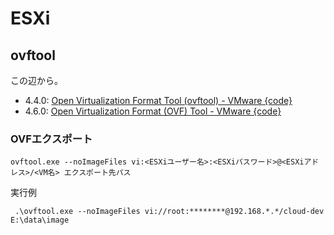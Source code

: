 # ESXi

## ovftool

この辺から。

- 4.4.0: [Open Virtualization Format Tool (ovftool) - VMware {code}](https://developer.vmware.com/web/tool/4.4.0/ovf)
- 4.6.0: [Open Virtualization Format (OVF) Tool - VMware {code}](https://developer.vmware.com/web/tool/4.6.0/ovf-tool)

### OVFエクスポート

```console
ovftool.exe --noImageFiles vi:<ESXiユーザー名>:<ESXiパスワード>@<ESXiアドレス>/<VM名> エクスポート先パス
```

実行例

```console
 .\ovftool.exe --noImageFiles vi://root:********@192.168.*.*/cloud-dev E:\data\image
```
